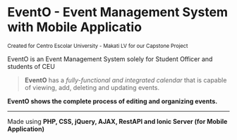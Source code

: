 <html>
<h1>EventO - Event Management System with Mobile Applicatio</h1>
<small>Created for Centro Escolar University - Makati LV for our Capstone Project</small>
<p> EventO is an Event Management System solely for Student Officer and students of CEU</p>
<blockquote>
<p><strong>EventO</strong> has a <em>fully-functional and integrated&nbsp;calendar</em> that is capable of viewing, add, deleting and updating events.&nbsp;</p>
</blockquote>

<p><strong>EventO shows the complete process of editing and organizing events.&nbsp;</strong></p>

<hr>
<p>Made using <strong> PHP, CSS, jQuery, AJAX, RestAPI and Ionic Server (for Mobile Application)</strong></p>
</html>
